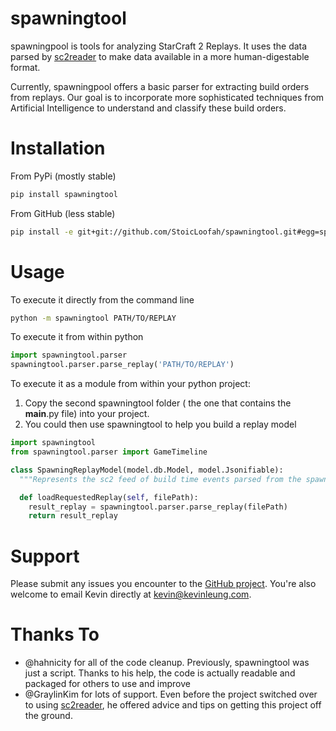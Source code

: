 spawningtool
============

spawningpool is tools for analyzing StarCraft 2 Replays. It uses the data parsed by [sc2reader](https://github.com/GraylinKim/sc2reader) to make data available in a more human-digestable format.

Currently, spawningpool offers a basic parser for extracting build orders from replays. Our goal is to incorporate more sophisticated techniques from Artificial Intelligence to understand and classify these build orders.

Installation
============
From PyPi (mostly stable)
```bash
pip install spawningtool
```

From GitHub (less stable)
```bash
pip install -e git+git://github.com/StoicLoofah/spawningtool.git#egg=spawningtool
```

Usage
============
To execute it directly from the command line
```bash
python -m spawningtool PATH/TO/REPLAY
```

To execute it from within python
```python
import spawningtool.parser
spawningtool.parser.parse_replay('PATH/TO/REPLAY')
```

To execute it as a module from within your python project:     
1. Copy the second spawningtool folder ( the one that contains the __main__.py file) into your project. 
2. You could then use spawningtool to help you build a replay model

```python
import spawningtool
from spawningtool.parser import GameTimeline

class SpawningReplayModel(model.db.Model, model.Jsonifiable):
  """Represents the sc2 feed of build time events parsed from the spawningtool."""

  def loadRequestedReplay(self, filePath):
    result_replay = spawningtool.parser.parse_replay(filePath)
    return result_replay
```

Support
============
Please submit any issues you encounter to the [GitHub project](https://github.com/StoicLoofah/spawningtool/issues). You're also welcome to email Kevin directly at kevin@kevinleung.com.

Thanks To
============
* @hahnicity for all of the code cleanup. Previously, spawningtool was just a script. Thanks to his help, the code is actually readable and packaged for others to use and improve
* @GraylinKim for lots of support. Even before the project switched over to using [sc2reader](https://github.com/GraylinKim/sc2reader), he offered advice and tips on getting this project off the ground.
